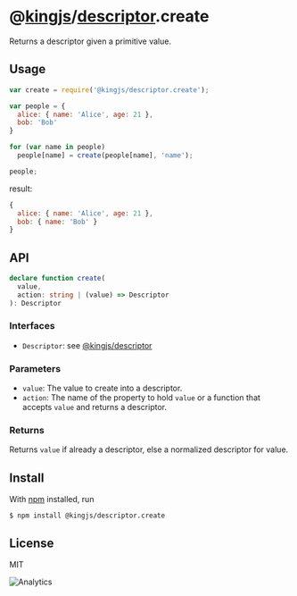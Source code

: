 # @[kingjs](https://www.npmjs.com/package/kingjs)/[descriptor](https://www.npmjs.com/package/@kingjs/descriptor).create
Returns a descriptor given a primitive value.
## Usage
```js
var create = require('@kingjs/descriptor.create');

var people = {
  alice: { name: 'Alice', age: 21 },
  bob: 'Bob'
}

for (var name in people)
  people[name] = create(people[name], 'name');

people;
```
result:
```js
{
  alice: { name: 'Alice', age: 21 },
  bob: { name: 'Bob' }
}
```
## API
```ts
declare function create(
  value,
  action: string | (value) => Descriptor
): Descriptor
```
### Interfaces
- `Descriptor`: see [@kingjs/descriptor][descriptor]
### Parameters
- `value`: The value to create into a descriptor.
- `action`: The name of the property to hold `value` or a function that accepts `value` and returns a descriptor. 
### Returns
Returns `value` if already a descriptor, else a normalized descriptor for value.
## Install
With [npm](https://npmjs.org/) installed, run
```
$ npm install @kingjs/descriptor.create
```
## License
MIT

![Analytics](https://analytics.kingjs.net/descriptor/create)

  [descriptor]: https://www.npmjs.com/package/@kingjs/descriptor